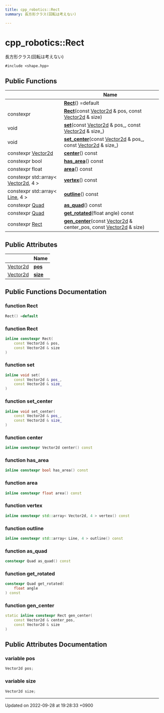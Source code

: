 ```yaml
---
title: cpp_robotics::Rect
summary: 長方形クラス(回転は考えない) 

---
```


# cpp_robotics::Rect



長方形クラス(回転は考えない) 


`#include <shape.hpp>`

## Public Functions

|                | Name           |
| -------------- | -------------- |
| | **[Rect](/cpp_robotics/doxybook/Classes/structcpp__robotics_1_1Rect/#function-rect)**() =default |
| constexpr | **[Rect](/cpp_robotics/doxybook/Classes/structcpp__robotics_1_1Rect/#function-rect)**(const [Vector2d](/cpp_robotics/doxybook/Namespaces/namespacecpp__robotics/#using-vector2d) & pos, const [Vector2d](/cpp_robotics/doxybook/Namespaces/namespacecpp__robotics/#using-vector2d) & size) |
| void | **[set](/cpp_robotics/doxybook/Classes/structcpp__robotics_1_1Rect/#function-set)**(const [Vector2d](/cpp_robotics/doxybook/Namespaces/namespacecpp__robotics/#using-vector2d) & pos_, const [Vector2d](/cpp_robotics/doxybook/Namespaces/namespacecpp__robotics/#using-vector2d) & size_) |
| void | **[set_center](/cpp_robotics/doxybook/Classes/structcpp__robotics_1_1Rect/#function-set-center)**(const [Vector2d](/cpp_robotics/doxybook/Namespaces/namespacecpp__robotics/#using-vector2d) & pos_, const [Vector2d](/cpp_robotics/doxybook/Namespaces/namespacecpp__robotics/#using-vector2d) & size_) |
| constexpr [Vector2d](/cpp_robotics/doxybook/Namespaces/namespacecpp__robotics/#using-vector2d) | **[center](/cpp_robotics/doxybook/Classes/structcpp__robotics_1_1Rect/#function-center)**() const |
| constexpr bool | **[has_area](/cpp_robotics/doxybook/Classes/structcpp__robotics_1_1Rect/#function-has-area)**() const |
| constexpr float | **[area](/cpp_robotics/doxybook/Classes/structcpp__robotics_1_1Rect/#function-area)**() const |
| constexpr std::array< [Vector2d](/cpp_robotics/doxybook/Namespaces/namespacecpp__robotics/#using-vector2d), 4 > | **[vertex](/cpp_robotics/doxybook/Classes/structcpp__robotics_1_1Rect/#function-vertex)**() const |
| constexpr std::array< [Line](/cpp_robotics/doxybook/Classes/structcpp__robotics_1_1Line/), 4 > | **[outline](/cpp_robotics/doxybook/Classes/structcpp__robotics_1_1Rect/#function-outline)**() const |
| constexpr [Quad](/cpp_robotics/doxybook/Classes/structcpp__robotics_1_1Quad/) | **[as_quad](/cpp_robotics/doxybook/Classes/structcpp__robotics_1_1Rect/#function-as-quad)**() const |
| constexpr [Quad](/cpp_robotics/doxybook/Classes/structcpp__robotics_1_1Quad/) | **[get_rotated](/cpp_robotics/doxybook/Classes/structcpp__robotics_1_1Rect/#function-get-rotated)**(float angle) const |
| constexpr [Rect](/cpp_robotics/doxybook/Classes/structcpp__robotics_1_1Rect/) | **[gen_center](/cpp_robotics/doxybook/Classes/structcpp__robotics_1_1Rect/#function-gen-center)**(const [Vector2d](/cpp_robotics/doxybook/Namespaces/namespacecpp__robotics/#using-vector2d) & center_pos, const [Vector2d](/cpp_robotics/doxybook/Namespaces/namespacecpp__robotics/#using-vector2d) & size) |

## Public Attributes

|                | Name           |
| -------------- | -------------- |
| [Vector2d](/cpp_robotics/doxybook/Namespaces/namespacecpp__robotics/#using-vector2d) | **[pos](/cpp_robotics/doxybook/Classes/structcpp__robotics_1_1Rect/#variable-pos)**  |
| [Vector2d](/cpp_robotics/doxybook/Namespaces/namespacecpp__robotics/#using-vector2d) | **[size](/cpp_robotics/doxybook/Classes/structcpp__robotics_1_1Rect/#variable-size)**  |

## Public Functions Documentation

### function Rect

```cpp
Rect() =default
```


### function Rect

```cpp
inline constexpr Rect(
    const Vector2d & pos,
    const Vector2d & size
)
```


### function set

```cpp
inline void set(
    const Vector2d & pos_,
    const Vector2d & size_
)
```


### function set_center

```cpp
inline void set_center(
    const Vector2d & pos_,
    const Vector2d & size_
)
```


### function center

```cpp
inline constexpr Vector2d center() const
```


### function has_area

```cpp
inline constexpr bool has_area() const
```


### function area

```cpp
inline constexpr float area() const
```


### function vertex

```cpp
inline constexpr std::array< Vector2d, 4 > vertex() const
```


### function outline

```cpp
inline constexpr std::array< Line, 4 > outline() const
```


### function as_quad

```cpp
constexpr Quad as_quad() const
```


### function get_rotated

```cpp
constexpr Quad get_rotated(
    float angle
) const
```


### function gen_center

```cpp
static inline constexpr Rect gen_center(
    const Vector2d & center_pos,
    const Vector2d & size
)
```


## Public Attributes Documentation

### variable pos

```cpp
Vector2d pos;
```


### variable size

```cpp
Vector2d size;
```


-------------------------------

Updated on 2022-09-28 at 19:28:33 +0900